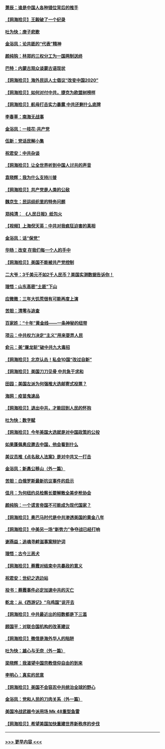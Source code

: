 #### [萧辰：谁是中国人各种错位背后的推手](../pages/nsc993/n12379800.md?t=09041802) 
#### [【网海拾贝】王毅破了一个纪录](../pages/nsc993/n12379251.md?t=09041802) 
#### [吐为快：庚子悲歌](../pages/nsc993/n12378821.md?t=09041802) 
#### [金浴凤：论共匪的“代表”精神](../pages/nsc993/n12377546.md?t=09041802) 
#### [颜纯钩：林郑的三权分工为一国两制送终](../pages/nsc993/n12377306.md?t=09041802) 
#### [巴特：内蒙古观众谈蒙古语现状](../pages/nsc993/n12376923.md?t=09041802) 
#### [【网海拾贝】海外民运人士倡议“改变中国2020”](../pages/nsc993/n12376682.md?t=09041802) 
#### [【网海拾贝】如何对付中共，捷克为欧盟树榜样](../pages/nsc993/n12374209.md?t=09041802) 
#### [【网海拾贝】航母打击实力暴露 中共还剩什么底牌](../pages/nsc993/n12371825.md?t=09041802) 
#### [李春草：南海无战事](../pages/nsc993/n12371159.md?t=09041802) 
#### [金浴凤：一枝花·共产党](../pages/nsc993/n12368757.md?t=09041802) 
#### [伍新：党话民解小集](../pages/nsc993/n12366907.md?t=09041802) 
#### [祝君安：中共杂谈](../pages/nsc993/n12366076.md?t=09041802) 
#### [【网海拾贝】让全世界听到中国人讨共的声音](../pages/nsc993/n12365569.md?t=09041802) 
#### [袁晓辉：我为什么支持川普](../pages/nsc993/n12362670.md?t=09041802) 
#### [【网海拾贝】共产党是人类的公敌](../pages/nsc993/n12363182.md?t=09041802) 
#### [魏京生：民运组织里的特务问题](../pages/nsc993/n12363010.md?t=09041802) 
#### [郑纯清： 《人民日报》纸包火](../pages/nsc993/n12362706.md?t=09041802) 
#### [【视频】上海倪天英：中共对我疯狂迫害的真相](../pages/nsc993/n12356341.md?t=09041802) 
#### [金浴凤：话“保党”](../pages/nsc993/n12361867.md?t=09041802) 
#### [华旸：改变 在我们每一个人的手中](../pages/nsc993/n12361774.md?t=09041802) 
#### [【网海拾贝】美国不能被共产党控制](../pages/nsc993/n12360271.md?t=09041802) 
#### [二大爷：3千美元不如2千人民币？美国实测数据告诉你！](../pages/nsc993/n12358563.md?t=09041802) 
#### [理悟：山东高密“土匪”下山](../pages/nsc993/n12358535.md?t=09041802) 
#### [应微微：三年大饥荒很有可能再度上演](../pages/nsc993/n12358523.md?t=09041802) 
#### [苦胆：清零与追查](../pages/nsc993/n12358501.md?t=09041802) 
#### [百家姓：“十年”黄金线——一条神秘的纽带](../pages/nsc993/n12358319.md?t=09041802) 
#### [项云：中共权力决定“主义”用来耍弄人民](../pages/nsc993/n12358172.md?t=09041802) 
#### [俞元：美“屠龙斩”破中共九大毒招](../pages/nsc993/n12357822.md?t=09041802) 
#### [【网海拾贝】北京认怂！私会10国“改过自新”](../pages/nsc993/n12357784.md?t=09041802) 
#### [【网海拾贝】美国刀刀见骨 中共急于求和](../pages/nsc993/n12355511.md?t=09041802) 
#### [田园：美国左派为何强推大选邮寄式投票？](../pages/nsc993/n12352963.md?t=09041802) 
#### [海网：疫苗鬼速品](../pages/nsc993/n12354438.md?t=09041802) 
#### [【网海拾贝】退出中共，才能回到人民的怀抱](../pages/nsc993/n12352634.md?t=09041802) 
#### [吐为快：数字赋](../pages/nsc993/n12352317.md?t=09041802) 
#### [【网海拾贝】今年美国大选就是对中国政策的公投](../pages/nsc993/n12350973.md?t=09041802) 
#### [如果蓬佩奥应邀去中国，他会看到什么](../pages/nsc993/n12350945.md?t=09041802) 
#### [美议员推《点名敌人法案》是对中共又一打击](../pages/nsc993/n12350765.md?t=09041802) 
#### [金浴凤：新愚公移山（外一篇）](../pages/nsc993/n12350253.md?t=09041802) 
#### [苦胆：白俄罗斯最新抗议事件的启示](../pages/nsc993/n12349989.md?t=09041802) 
#### [佳月：为何纽约总检察长要解散全美步枪协会](../pages/nsc993/n12349939.md?t=09041802) 
#### [颜纯钩：一个谎言帝国不可能成为现代国家？](../pages/nsc993/n12349898.md?t=09041802) 
#### [【网海拾贝】奥巴马时代是中共渗透美国的黄金八年](../pages/nsc993/n12349284.md?t=09041802) 
#### [【网海拾贝】中美另一场“新势力”争夺战已经打响](../pages/nsc993/n12346998.md?t=09041802) 
#### [谢燕益：追魂寻衅滋事案辩护词](../pages/nsc993/n12346892.md?t=09041802) 
#### [理悟：古今三恶犬](../pages/nsc993/n12345190.md?t=09041802) 
#### [【网海拾贝】蔡霞对结束中共暴政的意义](../pages/nsc993/n12344263.md?t=09041802) 
#### [祝君安：世纪之选边站](../pages/nsc993/n12342382.md?t=09041802) 
#### [投书：蔡霞事件必定加速中共的灭亡](../pages/nsc993/n12341881.md?t=09041802) 
#### [乾龙：从《西游记》“乌鸡国”说开去](../pages/nsc993/n12341690.md?t=09041802) 
#### [【网海拾贝】中共最近出的招数都是下三滥](../pages/nsc993/n12341593.md?t=09041802) 
#### [顾国平：对联合国机构的改革建议](../pages/nsc993/n12339928.md?t=09041802) 
#### [【网海拾贝】微信是海外华人的陷阱](../pages/nsc993/n12338868.md?t=09041802) 
#### [吐为快：雄心与无奈（外一篇）](../pages/nsc993/n12338132.md?t=09041802) 
#### [梁晓辉：我渴望中国宗教信仰自由的到来](../pages/nsc993/n12336657.md?t=09041802) 
#### [李明心：真实的民意](../pages/nsc993/n12336089.md?t=09041802) 
#### [【网海拾贝】美国不会容忍中共统治全球的野心](../pages/nsc993/n12336063.md?t=09041802) 
#### [金浴凤：党和人民的刀肉关系（外一篇）](../pages/nsc993/n12335834.md?t=09041802) 
#### [美国冷战武器今派用场 Mk 48重型鱼雷](../pages/nsc993/n12335354.md?t=09041802) 
#### [【网海拾贝】希望美国加快重建世界新秩序的步伐](../pages/nsc993/n12334224.md?t=09041802) 

----
#### [ >>> 更早内容 <<< ](../indexes/nsc993-earlier.md)
